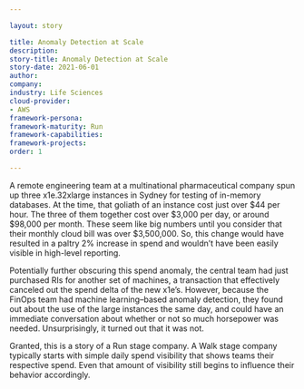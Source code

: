 ```yaml
---

layout: story

title: Anomaly Detection at Scale
description:
story-title: Anomaly Detection at Scale
story-date: 2021-06-01
author:
company:
industry: Life Sciences
cloud-provider:
- AWS
framework-persona:
framework-maturity: Run
framework-capabilities:
framework-projects:
order: 1

---
```


A remote engineering team at a multinational pharmaceutical company spun up three x1e.32xlarge instances in Sydney for testing of in-memory databases. At the time, that goliath of an instance cost just over $44 per hour. The three of them together cost over $3,000 per day, or around $98,000 per month. These seem like big numbers until you consider that their monthly cloud bill was over $3,500,000. So, this change would have resulted in a paltry 2% increase in spend and wouldn’t have been easily visible in high-level reporting.

Potentially further obscuring this spend anomaly, the central team had just purchased RIs for another set of machines, a transaction that effectively canceled out the spend delta of the new x1e’s. However, because the FinOps team had machine learning–based anomaly detection, they found out about the use of the large instances the same day, and could have an immediate conversation about whether or not so much horsepower was needed. Unsurprisingly, it turned out that it was not.

Granted, this is a story of a Run stage company. A Walk stage company typically starts with simple daily spend visibility that shows teams their respective spend. Even that amount of visibility still begins to influence their behavior accordingly.
